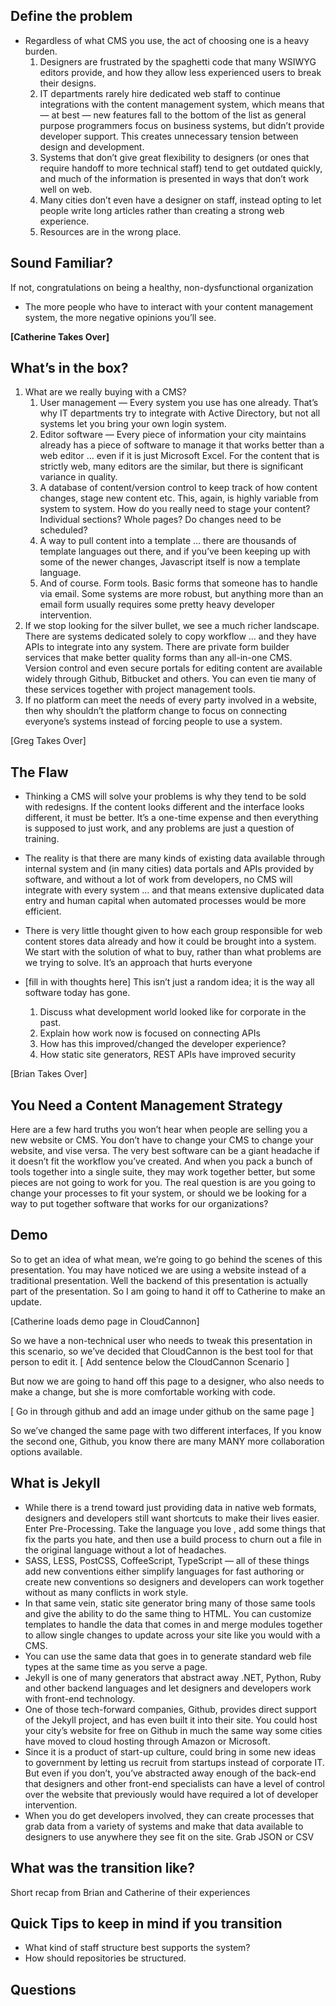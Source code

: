 ## Define the problem

* Regardless of what CMS you use, the act of choosing one is a heavy burden. 
	1. Designers are frustrated by the spaghetti code that many WSIWYG editors provide, and how they allow less experienced users to break their designs.
	2. IT departments rarely hire dedicated web staff to continue integrations with the content management system, which means that — at best — new features fall to the bottom of the list as general purpose programmers focus on business systems, but didn’t provide developer support. This creates unnecessary tension between design and development.
	3. Systems that don’t give great flexibility to designers (or ones that require handoff to more technical staff) tend to get outdated quickly, and much of the information is presented in ways that don’t work well on web. 
	4. Many cities don’t even have a designer on staff, instead opting to let people write long articles rather than creating a strong web experience.
	5. Resources are in the wrong place.

## Sound Familiar? 

If not, congratulations on being a healthy, non-dysfunctional organization

* The more people who have to interact with your content management system, the more negative opinions you’ll see. 

**[Catherine Takes Over]**

## What’s in the box?
1. What are we really buying with a CMS?
	1. User management — Every system you use has one already. That’s why IT departments try to integrate with Active Directory, but not all systems let you bring your own login system.
	2. Editor software — Every piece of information your city maintains already has a piece of software to manage it that works better than a web editor … even if it is just Microsoft Excel. For the content that is strictly web, many editors are the similar, but there is significant variance in quality. 
	3. A database of content/version control to keep track of how content changes, stage new content etc. This, again, is highly variable from system to system. How do you really need to stage your content? Individual sections? Whole pages? Do changes need to be scheduled? 
	4. A way to pull content into a template … there are thousands of template languages out there, and if you’ve been keeping up with some of the newer changes, Javascript itself is now a template language. 
	5. And of course. Form tools. Basic forms that someone has to handle via email. Some systems are more robust, but anything more than an email form usually requires some pretty heavy developer intervention. 
2. If we stop looking for the silver bullet, we see a much richer landscape. There are systems dedicated solely to copy workflow … and they have APIs to integrate into any system. There are private form builder services that make better quality forms than any all-in-one CMS. Version control and even secure portals for editing content are available widely through Github, Bitbucket and others. You can even tie many of these services together with project management tools. 
3. If no platform can meet the needs of every party involved in a website, then why shouldn’t the platform change to focus on connecting everyone’s systems instead of forcing people to use a system. 

[Greg Takes Over]


## The Flaw
* Thinking a CMS will solve your problems is why they tend to be sold with redesigns. If the content looks different and the interface looks different, it must be better. It’s a one-time expense and then everything is supposed to just work, and any problems are just a question of training.
* The reality is that there are many kinds of existing data available through internal system and (in many cities) data portals and APIs provided by software, and without a lot of work from developers, no CMS will integrate with every system … and that means extensive duplicated data entry and human capital when automated processes would be more efficient.
* There is very little thought given to how each group responsible for web content stores data already and how it could be brought into a system. We start with the solution of what to buy, rather than what problems are we trying to solve. It’s an approach that hurts everyone


*  [fill in with thoughts here] This isn’t just a random idea; it is the way all software today has gone. 
	1. Discuss what development world looked like for corporate in the past.
	2. Explain how work now is focused on connecting APIs
	3. How has this improved/changed the developer experience?
	4. How static site generators, REST APIs have improved security
	
[Brian Takes Over]

## You Need a Content Management Strategy

Here are a few hard truths you won’t hear when people are selling you a new website or CMS. You don’t have to change your CMS to change your website, and vise versa. The very best software can be a giant headache if it doesn’t fit the workflow you’ve created.  And when you pack a bunch of tools together into a single suite, they may work together better, but some pieces are not going to work for you. The real question is are you going to change your processes to fit your system, or should we be looking for a way to put together software that works for our organizations?

## Demo

So to get an idea of what mean, we’re going to go behind the scenes of this presentation. You may have noticed we are using a website instead of a traditional presentation. Well the backend of this presentation is actually part of the presentation. So I am going to hand it off to Catherine to make an update.

[Catherine loads demo page in CloudCannon]

So we have a  non-technical user who needs to tweak this presentation in this scenario, so we’ve decided that CloudCannon is the best tool for that person to edit it. 
[ Add sentence below the CloudCannon Scenario ]

But now we are going to hand off this page to a designer, who also needs to make a change, but she is more comfortable working with code.

[ Go in through github and add an image under github on the same page ]

So we’ve changed the same page with two different interfaces,  If you know the second one, Github, you know there are many MANY more collaboration options available. 

## What is Jekyll

* While there is a trend toward just providing data in native web formats,  designers and developers still want shortcuts to make their lives easier. Enter Pre-Processing. Take the language you love , add some things that fix the parts you hate, and then use a build process to churn out a file in the original language without a lot of headaches. 
* SASS, LESS, PostCSS, CoffeeScript, TypeScript — all of these things add new conventions either simplify languages for fast authoring or create new conventions so designers and developers can work together without as many conflicts in work style. 
* In that same vein, static site generator bring many of those same tools and give the ability to  do the same thing to HTML. You can customize templates to handle the data that comes in and merge modules together to allow single changes to update across your site like you would with a CMS. 
* You can use the same data that goes in to generate standard web file types at the same time as you serve a page. 
* Jekyll is one of many generators that abstract away .NET, Python, Ruby and other backend languages and let designers and developers work with front-end technology.
* One of those tech-forward companies, Github, provides direct support of the Jekyll project, and has even built it into their site. You could host your city’s website for free on Github in much the same way some cities have moved to cloud hosting through Amazon or Microsoft. 
* Since it is a product of start-up culture,  could bring in some new ideas to government by letting us recruit from startups instead of corporate IT. But even if you don’t, you’ve abstracted away enough of the back-end that designers and other front-end specialists can have a level of control over the website that previously would have required a lot of developer intervention. 
* When you do get developers involved, they can create processes that grab data from a variety of systems and make that data available to designers to use anywhere they see fit on the site.  Grab JSON or CSV

## What was the transition like?

Short recap from Brian and Catherine of their experiences

## Quick Tips to keep in mind if you transition

* What kind of staff structure best supports the system? 
* How should repositories be structured. 

## Questions
